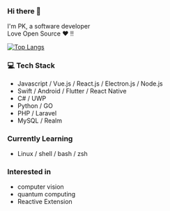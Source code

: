 ### Hi there 👋

I'm PK, a software developer  
Love Open Source ❤️ !!

[![Top Langs](https://github-readme-stats.vercel.app/api/top-langs/?username=kenphanith&layout=compact)](https://github.com/anuraghazra/github-readme-stats)

### :computer: Tech Stack
* Javascript / Vue.js / React.js / Electron.js / Node.js
* Swift / Android / Flutter / React Native 
* C# / UWP
* Python / GO
* PHP / Laravel
* MySQL / Realm

### Currently Learning
* Linux / shell / bash / zsh

### Interested in
* computer vision
* quantum computing
* Reactive Extension

<!--
**kenphanith/kenphanith** is a ✨ _special_ ✨ repository because its `README.md` (this file) appears on your GitHub profile.

Here are some ideas to get you started:

- 🔭 I’m currently working on ...
- 🌱 I’m currently learning ...
- 👯 I’m looking to collaborate on ...
- 🤔 I’m looking for help with ...
- 💬 Ask me about ...
- 📫 How to reach me: ...
- 😄 Pronouns: ...
- ⚡ Fun fact: ...
-->
